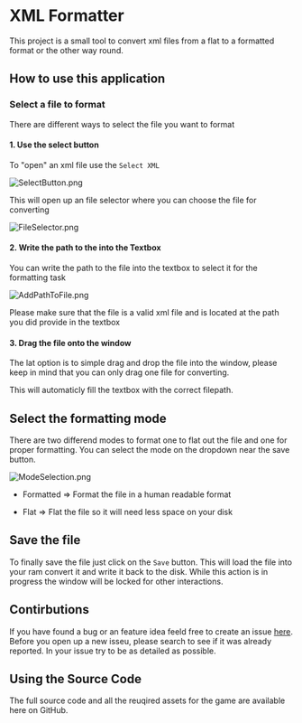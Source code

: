 # XML Formatter

This project is a small tool to convert xml files from a flat to a formatted format or the other way round.



## How to use this application

### Select a file to format

There are different ways to select the file you want to format

#### 1. Use the select button

To "open" an xml file use the `Select XML`



![SelectButton.png](.\.github\Screenshots\SelectButton.png)



This will open up an file selector where you can choose the file for converting





![FileSelector.png](.\.github\Screenshots\FileSelector.png)



#### 2. Write the path to the into the Textbox

You can write the path to the file into the textbox to select it for the formatting task



![AddPathToFile.png](.\.github\Screenshots\AddPathToFile.png)



Please make sure that the file is a valid xml file and is located at the path you did provide in the textbox



#### 3. Drag the file onto the window

The lat option is to simple drag and drop the file into the window, please keep in mind that you can only drag one file for converting.

This will automaticly fill the textbox with the correct filepath.

## Select the formatting mode

There are two differend modes to format one to flat out the file and one for proper formatting. You can select the mode on the dropdown near the save button.

![ModeSelection.png](.\.github\Screenshots\ModeSelection.png)



* Formatted => Format the file in a human readable format

* Flat => Flat the file so it will need less space on your disk

## Save the file

To finally save the file just click on the `Save` button. This will load the file into your ram convert it and write it back to the disk. While this action is in progress the window will be locked for other interactions.



## Contirbutions

If you have found a bug or an feature idea feeld free to create an issue [here](https://github.com/XanatosX/XmlFormatter/issues). Before you open up a new isseu, please search to see if it was already reported. In your issue try to be as detailed as possible.



## Using the Source Code

The full source code and all the reuqired assets for the game are available here on GitHub.


